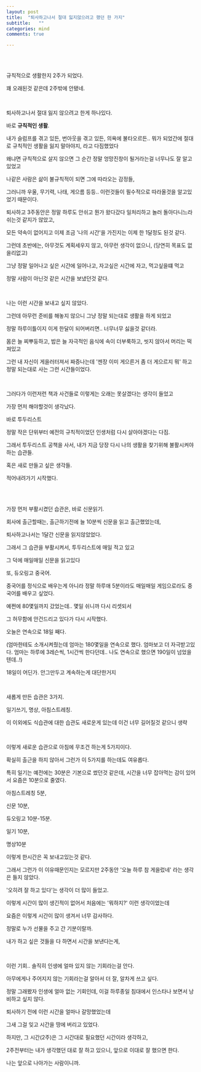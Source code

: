```yaml
---
layout: post
title:  "퇴사하고나서 절대 잃지않으려고 했던 한 가지"
subtitle:   ""
categories: mind
comments: true

---
```




<br>

<br>

규칙적으로 생활한지 2주가 되었다.

꽤 오래된것 같은데 2주밖에 안됐네.

<br>

퇴사하고나서 절대 잃지 않으려고 한게 하나있다.

바로 **규칙적인 생활**.

내가 슬럼프를 겪고 있든, 번아웃을 겪고 있든, 의욕에 불타오르든.. 뭐가 되었간에 절대로 규칙적인 생활을 잃지 말아야지, 라고 다짐했었다

왜냐면 규칙적으로 살지 않으면 그 순간 정말 엉망진창이 될거라는걸 너무나도 잘 알고있었고

나같은 사람은 삶이 불규칙적이 되면 그에 따라오는 감정들,

그러니까 우울, 무기력, 나태, 게으름 등등.. 이런것들이 필수적으로 따라올것을 알고있었기 때문이다.

퇴사하고 3주동안은 정말 하루도 안쉬고 뭔가 왔다갔다 일처리하고 놀러 돌아다니느라 쉬는것 같지가 않았고,

모든 약속이 없어지고 이제 조금 '나의 시간'을 가진지는 이제 한 1달정도 된것 같다.

그런데 초반에는, 아무것도 계획세우지 않고, 아무런 생각이 없으니, (당연히 목표도 없을리없고)

그냥 정말 일어나고 싶은 시간에 일어나고, 자고싶은 시간에 자고, 먹고싶을떄 먹고

정말 사람이 아닌것 같은 시간을 보냈던것 같다.

<br>

나는 이런 시간을 보내고 싶지 않았다.

그런데 아무런 준비를 해놓지 않으니 그냥 정말 되는대로 생활을 하게 되었고

정말 하루이틀이지 이게 한달이 되어버리면.. 너무너무 싫을것 같더라.

몸은 늘 찌뿌둥하고, 밥은 늘 자극적인 음식에 속이 더부룩하고, 씻지 않아서 머리는 떡져있고

그런 내 자신이 게을러터져서 짜증나는데 '젠장 이미 게으른거 좀 더 게으르지 뭐' 하고 정말 되는대로 사는 그런 시간들이었다.

<br>

그러다가 이런저런 책과 사건들로 이렇게는 오래는 못살겠다는 생각이 들었고

가장 먼저 해야할것이 생각났다.

바로 투두리스트

정말 작은 단위부터 예전의 규칙적이었던 인생처럼 다시 살아야겠다는 다짐.

그래서 투두리스트 공책을 사서, 내가 지금 당장 다시 나의 생활을 찾기위해 불활시켜야하는 습관들.

혹은 새로 만들고 싶은 생각들.

적어내려가기 시작했다.

<br>

<br>

가장 먼저 부활시켰던 습관은, 바로 신문읽기.

회사에 출근할때는, 출근하기전에 늘 10분씩 신문을 읽고 출근했었는데,

퇴사하고나서는 1달간 신문을 읽지않았었다.

그래서 그 습관을 부활시켜서, 투두리스트에 매일 적고 있고

그 덕에 매일매일 신문을 읽고있다

또, 듀오링고 중국어.

중국어를 정식으로 배우는게 아니라 정말 하루애 5분이라도 매일매일 게임으로라도 중국어를 배우고 싶었다.

예쩐에 80몇일까지 갔었는데.. 몇일 쉬니까 다시 리셋되서

그 허무함에 안건드리고 있다가 다시 시작했다.

오늘은 연속으로 18일 째다.

(엄마한테도 소개시켜줬는데 엄마는 180몇일을 연속으로 했다. 엄마보고 더 자극받고있다. 엄마는 하루에 3레슨씩, 1시간씩 한다던데.. 나도 연속으로 했으면 190일이 넘었을텐데..!)

18일이 어딘가. 안그만두고 계속하는게 대단한거지

<br>

새롭게 만든 습관은 3가지. 

일기쓰기, 명상, 아침스트레칭.

이 이외에도 식습관에 대한 습관도 새로운게 있는데 이건 너무 길어질것 같으니 생략

<br>

이렇게 새로운 습관으로 아침에 무조건 하는게 5가지이다.

확실히 출근을 하지 않아서 그런가 이 5가지를 하는데도 여유롭다.

특히 일기는 예전에는 30분은 기본으로 썼던것 같은데, 시간을 너무 잡아먹는 감이 있어서 요즘은 10분으로 줄였다.

아침스트레칭 5분,

신문 10분, 

듀오링고 10분-15분.

일기 10분,

명상10분

이렇게 한시간은 꼭 보내고있는것 같다.

그래서 그런가 이 이유때문인지는 모르지만 2주동안 '오늘 하루 참 게을렀네' 라는 생각은 들지 않았다.

'오히려 잘 하고 있다'는 생각이 더 많이 들었고.

이렇게 시간이 많이 생긴적이 없어서 처음에는 '뭐하지?' 이런 생각이었는데

요즘은 이렇게 시간이 많이 생겨서 너무 감사하다.

정말로 누가 선물을 주고 간 기분이랄까.

내가 하고 싶은 것들을 다 하면서 시간을 보낸다는게,

<br>

이런 기회.. 솔직히 인생에 얼마 있지 않는 기회라는걸 안다.

아무에게나 주어지지 않는 기회라는걸 알아서 더 잘, 알차게 쓰고 싶다.

정말 그래봤자 인생에 얼마 없는 기회인데, 이걸 하루종일 침대에서 인스타나 보면서 낭비하고 싶지 않다.

퇴사하기 전에 이런 시간을 얼마나 갈망했었는데

그새 그걸 잊고 시간을 땅에 버리고 있었다.

하지만, 그 시간(2주)은 그 시간대로 필요했던 시간이라 생각하고,

2주전부터는 내가 생각했던 대로 잘 하고 있으니, 앞으로 이대로 잘 했으면 한다.

나는 앞으로 나아가는 사람이니까.

<br>

<br>





















